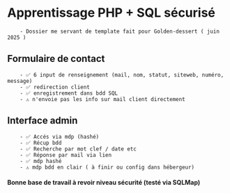 # Apprentissage PHP + SQL sécurisé

        - Dossier me servant de template fait pour Golden-dessert ( juin 2025 )

## Formulaire de contact

        - ✅ 6 input de renseignement (mail, nom, statut, siteweb, numéro, message)
        - ✅ redirection client
        - ✅ enregistrement dans bdd SQL
        - ⚠️ n'envoie pas les info sur mail client directement


## Interface admin

        - ✅ Accés via mdp (hashé)
        - ✅ Récup bdd
        - ✅ Recherche par mot clef / date etc
        - ✅ Réponse par mail via lien
        - ✅ mdp hashé
        - ⚠️ mdp bdd en clair ( à finir ou config dans hébergeur)


#### Bonne base de travail à revoir niveau sécurité (testé via SQLMap)